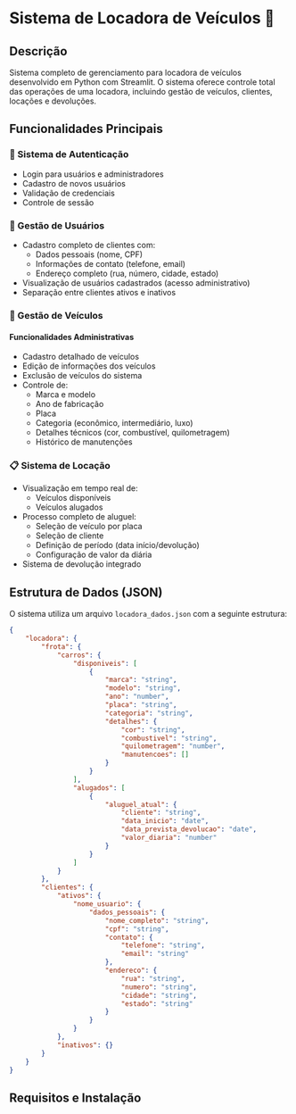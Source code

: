 # Sistema de Locadora de Veículos 🚗

## Descrição
Sistema completo de gerenciamento para locadora de veículos desenvolvido em Python com Streamlit. O sistema oferece controle total das operações de uma locadora, incluindo gestão de veículos, clientes, locações e devoluções.

## Funcionalidades Principais

### 🔐 Sistema de Autenticação
- Login para usuários e administradores
- Cadastro de novos usuários
- Validação de credenciais
- Controle de sessão

### 👥 Gestão de Usuários
- Cadastro completo de clientes com:
  - Dados pessoais (nome, CPF)
  - Informações de contato (telefone, email)
  - Endereço completo (rua, número, cidade, estado)
- Visualização de usuários cadastrados (acesso administrativo)
- Separação entre clientes ativos e inativos

### 🚙 Gestão de Veículos
#### Funcionalidades Administrativas
- Cadastro detalhado de veículos
- Edição de informações dos veículos
- Exclusão de veículos do sistema
- Controle de:
  - Marca e modelo
  - Ano de fabricação
  - Placa
  - Categoria (econômico, intermediário, luxo)
  - Detalhes técnicos (cor, combustível, quilometragem)
  - Histórico de manutenções

### 📋 Sistema de Locação
- Visualização em tempo real de:
  - Veículos disponíveis
  - Veículos alugados
- Processo completo de aluguel:
  - Seleção de veículo por placa
  - Seleção de cliente
  - Definição de período (data início/devolução)
  - Configuração de valor da diária
- Sistema de devolução integrado

## Estrutura de Dados (JSON)
O sistema utiliza um arquivo `locadora_dados.json` com a seguinte estrutura:

```json
{
    "locadora": {
        "frota": {
            "carros": {
                "disponiveis": [
                    {
                        "marca": "string",
                        "modelo": "string",
                        "ano": "number",
                        "placa": "string",
                        "categoria": "string",
                        "detalhes": {
                            "cor": "string",
                            "combustivel": "string",
                            "quilometragem": "number",
                            "manutencoes": []
                        }
                    }
                ],
                "alugados": [
                    {
                        "aluguel_atual": {
                            "cliente": "string",
                            "data_inicio": "date",
                            "data_prevista_devolucao": "date",
                            "valor_diaria": "number"
                        }
                    }
                ]
            }
        },
        "clientes": {
            "ativos": {
                "nome_usuario": {
                    "dados_pessoais": {
                        "nome_completo": "string",
                        "cpf": "string",
                        "contato": {
                            "telefone": "string",
                            "email": "string"
                        },
                        "endereco": {
                            "rua": "string",
                            "numero": "string",
                            "cidade": "string",
                            "estado": "string"
                        }
                    }
                }
            },
            "inativos": {}
        }
    }
}
```

## Requisitos e Instalação
###
